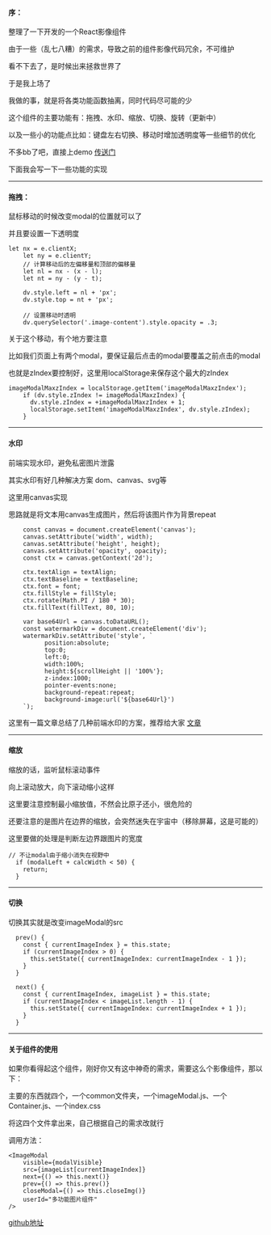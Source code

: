 #### 序：

整理了一下开发的一个React影像组件

由于一些（乱七八糟）的需求，导致之前的组件影像代码冗余，不可维护

看不下去了，是时候出来拯救世界了

于是我上场了

我做的事，就是将各类功能函数抽离，同时代码尽可能的少

这个组件的主要功能有：拖拽、水印、缩放、切换、旋转（更新中）

以及一些小的功能点比如：键盘左右切换、移动时增加透明度等一些细节的优化

不多bb了吧，直接上demo [传送门](https://wtfjun.github.io/reactImageDemo/build/)

下面我会写一下一些功能的实现

<hr />

#### 拖拽：

鼠标移动的时候改变modal的位置就可以了

并且要设置一下透明度

```
let nx = e.clientX;
    let ny = e.clientY;
    // 计算移动后的左偏移量和顶部的偏移量
    let nl = nx - (x - l);
    let nt = ny - (y - t);
  
    dv.style.left = nl + 'px';
    dv.style.top = nt + 'px';

    // 设置移动时透明
    dv.querySelector('.image-content').style.opacity = .3;
```

关于这个移动，有个地方要注意

比如我们页面上有两个modal，要保证最后点击的modal要覆盖之前点击的modal

也就是zIndex要控制好，这里用localStorage来保存这个最大的zIndex

```
imageModalMaxzIndex = localStorage.getItem('imageModalMaxzIndex');
    if (dv.style.zIndex != imageModalMaxzIndex) {
      dv.style.zIndex = +imageModalMaxzIndex + 1;
      localStorage.setItem('imageModalMaxzIndex', dv.style.zIndex);
    }
```
<hr />

#### 水印

前端实现水印，避免私密图片泄露

其实水印有好几种解决方案 dom、canvas、svg等

这里用canvas实现

思路就是将文本用canvas生成图片，然后将该图片作为背景repeat

```
    const canvas = document.createElement('canvas');
    canvas.setAttribute('width', width);
    canvas.setAttribute('height', height);
    canvas.setAttribute('opacity', opacity);
    const ctx = canvas.getContext('2d');
  
    ctx.textAlign = textAlign;
    ctx.textBaseline = textBaseline;
    ctx.font = font;
    ctx.fillStyle = fillStyle;
    ctx.rotate(Math.PI / 180 * 30);
    ctx.fillText(fillText, 80, 10);
        
    var base64Url = canvas.toDataURL();
    const watermarkDiv = document.createElement('div');
    watermarkDiv.setAttribute('style', `
          position:absolute;
          top:0;
          left:0;
          width:100%;
          height:${scrollHeight || '100%'};
          z-index:1000;
          pointer-events:none;
          background-repeat:repeat;
          background-image:url('${base64Url}')
    `);
```

这里有一篇文章总结了几种前端水印的方案，推荐给大家 [文章](https://juejin.im/post/5b61a273e51d45349e11aba8)

<hr />

#### 缩放

缩放的话，监听鼠标滚动事件

向上滚动放大，向下滚动缩小这样

这里要注意控制最小缩放值，不然会比原子还小，很危险的

还要注意的是图片在边界的缩放，会突然迷失在宇宙中（移除屏幕，这是可能的）

这里要做的处理是判断左边界跟图片的宽度

```
// 不让modal由于缩小消失在视野中
  if (modalLeft + calcWidth < 50) {
    return;
  }
```

<hr />

#### 切换

切换其实就是改变imageModal的src

```
  prev() {
    const { currentImageIndex } = this.state;
    if (currentImageIndex > 0) {
      this.setState({ currentImageIndex: currentImageIndex - 1 });
    }
  }

  next() {
    const { currentImageIndex, imageList } = this.state;
    if (currentImageIndex < imageList.length - 1) {
      this.setState({ currentImageIndex: currentImageIndex + 1 });
    }
  }
```

<hr />

#### 关于组件的使用

如果你看得起这个组件，刚好你又有这中神奇的需求，需要这么个影像组件，那以下：

主要的东西就四个，一个common文件夹，一个imageModal.js、一个Container.js、一个index.css

将这四个文件拿出来，自己根据自己的需求改就行

调用方法：

```
<ImageModal 
    visible={modalVisible}
    src={imageList[currentImageIndex]}
    next={() => this.next()}
    prev={() => this.prev()}
    closeModal={() => this.closeImg()}
    userId="多功能图片组件"
/>
```

[github地址](https://github.com/wtfjun/reactImageDemo)

